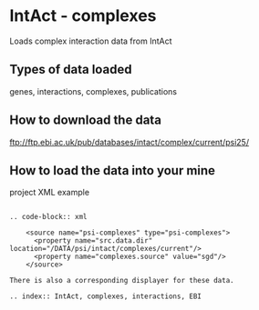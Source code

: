 IntAct - complexes
================================

Loads complex interaction data from IntAct

Types of data loaded
--------------------

genes, interactions, complexes, publications

How to download the data 
---------------------------

ftp://ftp.ebi.ac.uk/pub/databases/intact/complex/current/psi25/

How to load the data into your mine
--------------------------------------

project XML example
~~~~~~~~~~~~~~~~~~~~~~~~~~~~~~~~

.. code-block:: xml

    <source name="psi-complexes" type="psi-complexes">
      <property name="src.data.dir" location="/DATA/psi/intact/complexes/current"/>
      <property name="complexes.source" value="sgd"/>
    </source>

There is also a corresponding displayer for these data.

.. index:: IntAct, complexes, interactions, EBI
